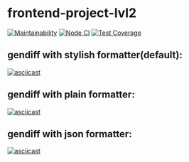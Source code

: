 # frontend-project-lvl2
[![Maintainability](https://api.codeclimate.com/v1/badges/00e32e6f7a722adcacf4/maintainability)](https://codeclimate.com/github/looleeluu/frontend-project-lvl2/maintainability)
[![Node CI](https://github.com/looleeluu/frontend-project-lvl2/workflows/Node%20CI/badge.svg?event=push)](https://github.com/looleeluu/frontend-project-lvl2/actions)
[![Test Coverage](https://api.codeclimate.com/v1/badges/00e32e6f7a722adcacf4/test_coverage)](https://codeclimate.com/github/looleeluu/frontend-project-lvl2/test_coverage)

## gendiff with stylish formatter(default):
[![asciicast](https://asciinema.org/a/367813.svg)](https://asciinema.org/a/367813)

## gendiff with plain formatter:
[![asciicast](https://asciinema.org/a/367814.svg)](https://asciinema.org/a/367814)

## gendiff with json formatter:
[![asciicast](https://asciinema.org/a/367815.svg)](https://asciinema.org/a/367815)
